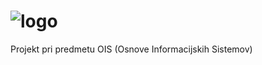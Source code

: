 # ![logo](/1.&nbsp;McDrive_Plus/Icon-60@2x.png)
Projekt pri predmetu OIS (Osnove Informacijskih Sistemov)
